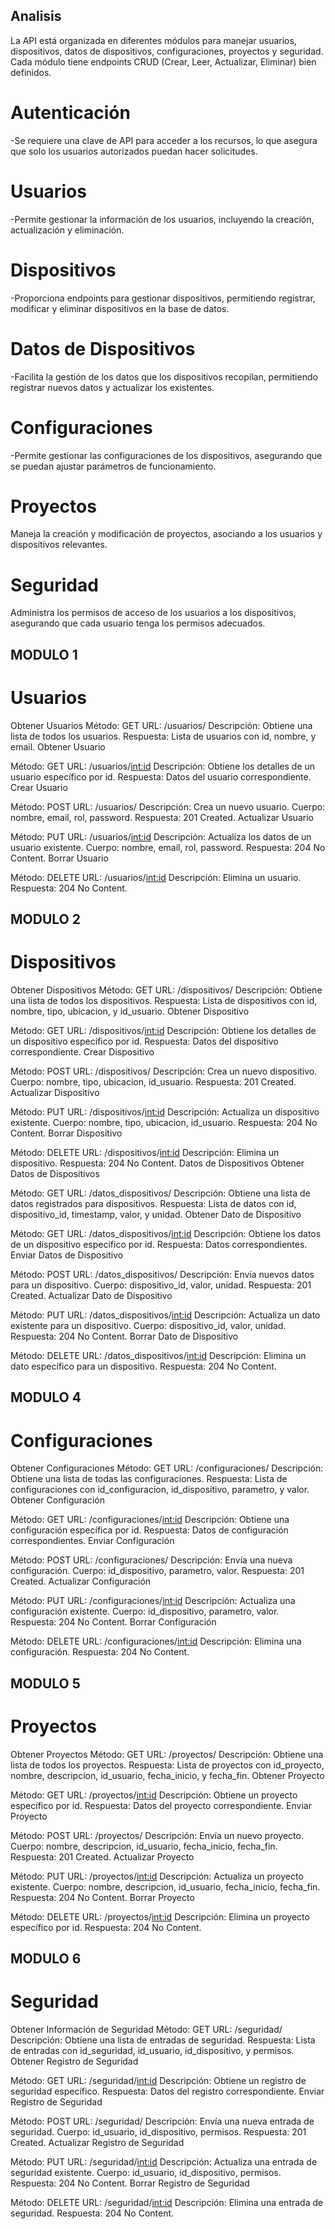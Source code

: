 ## Analisis ##
La API está organizada en diferentes módulos para manejar usuarios, dispositivos, datos de dispositivos, configuraciones, proyectos y seguridad. Cada módulo tiene endpoints CRUD (Crear, Leer, Actualizar, Eliminar) bien definidos.

# Autenticación #
-Se requiere una clave de API para acceder a los recursos, lo que asegura que solo los usuarios autorizados puedan hacer solicitudes.

# Usuarios #
-Permite gestionar la información de los usuarios, incluyendo la creación, actualización y eliminación.

# Dispositivos #
-Proporciona endpoints para gestionar dispositivos, permitiendo registrar, modificar y eliminar dispositivos en la base de datos.

# Datos de Dispositivos #
-Facilita la gestión de los datos que los dispositivos recopilan, permitiendo registrar nuevos datos y actualizar los existentes.

# Configuraciones #
-Permite gestionar las configuraciones de los dispositivos, asegurando que se puedan ajustar parámetros de funcionamiento.

# Proyectos #
Maneja la creación y modificación de proyectos, asociando a los usuarios y dispositivos relevantes.

# Seguridad #
Administra los permisos de acceso de los usuarios a los dispositivos, asegurando que cada usuario tenga los permisos adecuados.


## MODULO 1 ##
# Usuarios #

Obtener Usuarios 
Método: GET
URL: /usuarios/
Descripción: Obtiene una lista de todos los usuarios.
Respuesta: Lista de usuarios con id, nombre, y email.
Obtener Usuario

Método: GET
URL: /usuarios/<int:id>
Descripción: Obtiene los detalles de un usuario específico por id.
Respuesta: Datos del usuario correspondiente.
Crear Usuario

Método: POST
URL: /usuarios/
Descripción: Crea un nuevo usuario.
Cuerpo: nombre, email, rol, password.
Respuesta: 201 Created.
Actualizar Usuario

Método: PUT
URL: /usuarios/<int:id>
Descripción: Actualiza los datos de un usuario existente.
Cuerpo: nombre, email, rol, password.
Respuesta: 204 No Content.
Borrar Usuario

Método: DELETE
URL: /usuarios/<int:id>
Descripción: Elimina un usuario.
Respuesta: 204 No Content.

## MODULO 2 ##
# Dispositivos #

Obtener Dispositivos 
Método: GET
URL: /dispositivos/
Descripción: Obtiene una lista de todos los dispositivos.
Respuesta: Lista de dispositivos con id, nombre, tipo, ubicacion, y id_usuario.
Obtener Dispositivo

Método: GET
URL: /dispositivos/<int:id>
Descripción: Obtiene los detalles de un dispositivo específico por id.
Respuesta: Datos del dispositivo correspondiente.
Crear Dispositivo

Método: POST
URL: /dispositivos/
Descripción: Crea un nuevo dispositivo.
Cuerpo: nombre, tipo, ubicacion, id_usuario.
Respuesta: 201 Created.
Actualizar Dispositivo

Método: PUT
URL: /dispositivos/<int:id>
Descripción: Actualiza un dispositivo existente.
Cuerpo: nombre, tipo, ubicacion, id_usuario.
Respuesta: 204 No Content.
Borrar Dispositivo

Método: DELETE
URL: /dispositivos/<int:id>
Descripción: Elimina un dispositivo.
Respuesta: 204 No Content.
Datos de Dispositivos
Obtener Datos de Dispositivos

Método: GET
URL: /datos_dispositivos/
Descripción: Obtiene una lista de datos registrados para dispositivos.
Respuesta: Lista de datos con id, dispositivo_id, timestamp, valor, y unidad.
Obtener Dato de Dispositivo

Método: GET
URL: /datos_dispositivos/<int:id>
Descripción: Obtiene los datos de un dispositivo específico por id.
Respuesta: Datos correspondientes.
Enviar Datos de Dispositivo

Método: POST
URL: /datos_dispositivos/
Descripción: Envía nuevos datos para un dispositivo.
Cuerpo: dispositivo_id, valor, unidad.
Respuesta: 201 Created.
Actualizar Dato de Dispositivo

Método: PUT
URL: /datos_dispositivos/<int:id>
Descripción: Actualiza un dato existente para un dispositivo.
Cuerpo: dispositivo_id, valor, unidad.
Respuesta: 204 No Content.
Borrar Dato de Dispositivo

Método: DELETE
URL: /datos_dispositivos/<int:id>
Descripción: Elimina un dato específico para un dispositivo.
Respuesta: 204 No Content.

## MODULO 4 ##
# Configuraciones #

Obtener Configuraciones 
Método: GET
URL: /configuraciones/
Descripción: Obtiene una lista de todas las configuraciones.
Respuesta: Lista de configuraciones con id_configuracion, id_dispositivo, parametro, y valor.
Obtener Configuración

Método: GET
URL: /configuraciones/<int:id>
Descripción: Obtiene una configuración específica por id.
Respuesta: Datos de configuración correspondientes.
Enviar Configuración

Método: POST
URL: /configuraciones/
Descripción: Envía una nueva configuración.
Cuerpo: id_dispositivo, parametro, valor.
Respuesta: 201 Created.
Actualizar Configuración

Método: PUT
URL: /configuraciones/<int:id>
Descripción: Actualiza una configuración existente.
Cuerpo: id_dispositivo, parametro, valor.
Respuesta: 204 No Content.
Borrar Configuración

Método: DELETE
URL: /configuraciones/<int:id>
Descripción: Elimina una configuración.
Respuesta: 204 No Content.

## MODULO 5 ##
# Proyectos #

Obtener Proyectos 
Método: GET
URL: /proyectos/
Descripción: Obtiene una lista de todos los proyectos.
Respuesta: Lista de proyectos con id_proyecto, nombre, descripcion, id_usuario, fecha_inicio, y fecha_fin.
Obtener Proyecto

Método: GET
URL: /proyectos/<int:id>
Descripción: Obtiene un proyecto específico por id.
Respuesta: Datos del proyecto correspondiente.
Enviar Proyecto

Método: POST
URL: /proyectos/
Descripción: Envía un nuevo proyecto.
Cuerpo: nombre, descripcion, id_usuario, fecha_inicio, fecha_fin.
Respuesta: 201 Created.
Actualizar Proyecto

Método: PUT
URL: /proyectos/<int:id>
Descripción: Actualiza un proyecto existente.
Cuerpo: nombre, descripcion, id_usuario, fecha_inicio, fecha_fin.
Respuesta: 204 No Content.
Borrar Proyecto

Método: DELETE
URL: /proyectos/<int:id>
Descripción: Elimina un proyecto específico por id.
Respuesta: 204 No Content.

## MODULO 6 ##
# Seguridad #

Obtener Información de Seguridad 
Método: GET
URL: /seguridad/
Descripción: Obtiene una lista de entradas de seguridad.
Respuesta: Lista de entradas con id_seguridad, id_usuario, id_dispositivo, y permisos.
Obtener Registro de Seguridad

Método: GET
URL: /seguridad/<int:id>
Descripción: Obtiene un registro de seguridad específico.
Respuesta: Datos del registro correspondiente.
Enviar Registro de Seguridad

Método: POST
URL: /seguridad/
Descripción: Envía una nueva entrada de seguridad.
Cuerpo: id_usuario, id_dispositivo, permisos.
Respuesta: 201 Created.
Actualizar Registro de Seguridad

Método: PUT
URL: /seguridad/<int:id>
Descripción: Actualiza una entrada de seguridad existente.
Cuerpo: id_usuario, id_dispositivo, permisos.
Respuesta: 204 No Content.
Borrar Registro de Seguridad

Método: DELETE
URL: /seguridad/<int:id>
Descripción: Elimina una entrada de seguridad.
Respuesta: 204 No Content.